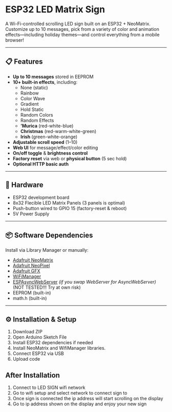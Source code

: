# ESP32 LED Matrix Sign

A Wi-Fi-controlled scrolling LED sign built on an ESP32 + NeoMatrix.  
Customize up to 10 messages, pick from a variety of color and animation effects—including holiday themes—and control everything from a mobile browser!

---

## 📋 Features

- **Up to 10 messages** stored in EEPROM  
- **10+ built-in effects**, including:  
  - None (static)  
  - Rainbow  
  - Color Wave  
  - Gradient  
  - Hold Static  
  - Random Colors  
  - Random Effects  
  - **’Murica** (red-white-blue)  
  - **Christmas** (red-warm-white-green)  
  - **Irish** (green-white-orange)  
- **Adjustable scroll speed** (1–10)  
- **Web UI** for message/effect/color editing  
- **On/off toggle** & **brightness control**  
- **Factory reset** via web or **physical button** (5 sec hold)  
- **Optional HTTP basic auth**  

---

## 🔧 Hardware

- ESP32 development board  
- 8x32 Flecible LED Matrix Panels (3 panels is optimal)  
- Push-button wired to GPIO 15 (factory-reset & reboot)  
- 5V Power Supply

---

## 📦 Software Dependencies

Install via Library Manager or manually:

- [Adafruit NeoMatrix](https://github.com/adafruit/Adafruit_NeoMatrix)  
- [Adafruit NeoPixel](https://github.com/adafruit/Adafruit_NeoPixel)  
- [Adafruit GFX](https://github.com/adafruit/Adafruit-GFX-Library)  
- [WiFiManager](https://github.com/tzapu/WiFiManager)  
- [ESPAsyncWebServer](https://github.com/ESP32Async/ESPAsyncWebServer) *(if you swap WebServer for AsyncWebServer)* (NOT TESTED!!! Try at own risk)
- EEPROM (built-in)  
- math.h (built-in)  

---

## ⚙️ Installation & Setup

1. Download ZIP
2. Open Arduino Sketch File
3. Install ESP32 dependencies if needed
4. Install NeoMatrix and WifiManager libraries.
5. Connect ESP32 via USB
6. Upload code

## After Installation

1. Connect to LED SIGN wifi network
2. Go to wifi setup and select network to connect sign to
3. Once sign is connected the ip address will start scrolling on the display
4. Go to ip address shown on the display and enjoy your new sign
